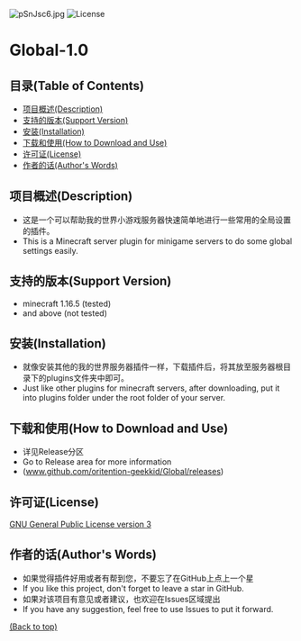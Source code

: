 ![pSnJsc6.jpg](https://s1.ax1x.com/2023/01/11/pSnJsc6.jpg)
![License](https://img.shields.io/github/license/oritention-geekkid/Global)

# Global-1.0
## 目录(Table of Contents)
- [项目概述(Description)](#项目概述--description-)
- [支持的版本(Support Version)](#支持的版本--support-version-)
- [安装(Installation)](#安装--installation-)
- [下载和使用(How to Download and Use)](#下载和使用--How-to-Download-and-Use-)
- [许可证(License)](#许可证--license-)
- [作者的话(Author's Words)](#作者的话--authors-words-)

## 项目概述(Description)
* 这是一个可以帮助我的世界小游戏服务器快速简单地进行一些常用的全局设置的插件。
* This is a Minecraft server plugin for minigame servers to do some global settings easily.

## 支持的版本(Support Version)
* minecraft 1.16.5 (tested)
* and above (not tested)

## 安装(Installation)
* 就像安装其他的我的世界服务器插件一样，下载插件后，将其放至服务器根目录下的plugins文件夹中即可。
* Just like other plugins for minecraft servers, after downloading, put it into plugins folder under the root folder of your server.

## 下载和使用(How to Download and Use)
* 详见Release分区
* Go to Release area for more information
* (www.github.com/oritention-geekkid/Global/releases)

## 许可证(License)
[GNU General Public License version 3](https://opensource.org/licenses/GPL-3.0)

## 作者的话(Author's Words)
- 如果觉得插件好用或者有帮到您，不要忘了在GitHub上点上一个星
- If you like this project, don't forget to leave a star in GitHub.
- 如果对该项目有意见或者建议，也欢迎在Issues区域提出
- If you have any suggestion, feel free to use Issues to put it forward.

[(Back to top)](#目录--table-of-contents-)
